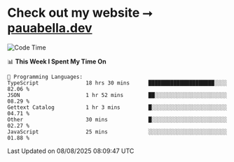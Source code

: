 # Check out my website ⭢ [pauabella.dev](https://pauabella.dev)

<!--START_SECTION:waka-->
![Code Time](http://img.shields.io/badge/Code%20Time-4%2C688%20hrs%2039%20mins-blue)

📊 **This Week I Spent My Time On** 

```text
💬 Programming Languages: 
TypeScript               18 hrs 30 mins      █████████████████████░░░░   82.06 % 
JSON                     1 hr 52 mins        ██░░░░░░░░░░░░░░░░░░░░░░░   08.29 % 
Gettext Catalog          1 hr 3 mins         █░░░░░░░░░░░░░░░░░░░░░░░░   04.71 % 
Other                    30 mins             █░░░░░░░░░░░░░░░░░░░░░░░░   02.27 % 
JavaScript               25 mins             ░░░░░░░░░░░░░░░░░░░░░░░░░   01.88 % 
```


 Last Updated on 08/08/2025 08:09:47 UTC
<!--END_SECTION:waka-->
